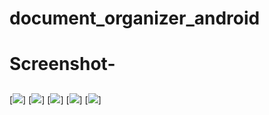# document_organizer_android
# Screenshot-
##
[![](https://github.com/MohammadFahadAlam/My-Document-Organizer/blob/main/sc/sc1.png)]
[![](https://github.com/MohammadFahadAlam/My-Document-Organizer/blob/main/sc/sc2.png)]
[![](https://github.com/MohammadFahadAlam/My-Document-Organizer/blob/main/sc/sc3.png)]
[![](https://github.com/MohammadFahadAlam/My-Document-Organizer/blob/main/sc/sc4.png)]
[![](https://github.com/MohammadFahadAlam/My-Document-Organizer/blob/main/sc/sc5.png)]
